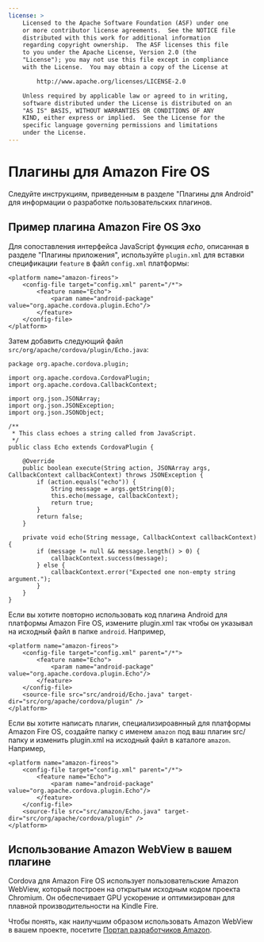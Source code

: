 ```yaml
---
license: >
    Licensed to the Apache Software Foundation (ASF) under one
    or more contributor license agreements.  See the NOTICE file
    distributed with this work for additional information
    regarding copyright ownership.  The ASF licenses this file
    to you under the Apache License, Version 2.0 (the
    "License"); you may not use this file except in compliance
    with the License.  You may obtain a copy of the License at

        http://www.apache.org/licenses/LICENSE-2.0

    Unless required by applicable law or agreed to in writing,
    software distributed under the License is distributed on an
    "AS IS" BASIS, WITHOUT WARRANTIES OR CONDITIONS OF ANY
    KIND, either express or implied.  See the License for the
    specific language governing permissions and limitations
    under the License.
---
```


# Плагины для Amazon Fire OS

Следуйте инструкциям, приведенным в разделе "Плагины для Android" для информации о разработке пользовательских плагинов.

## Пример плагина Amazon Fire OS Эхо

Для сопоставления интерфейса JavaScript функция *echo*, описанная в разделе "Плагины приложения", используйте `plugin.xml` для вставки спецификации `feature` в файл `config.xml` платформы:

    <platform name="amazon-fireos">
        <config-file target="config.xml" parent="/*">
            <feature name="Echo">
                <param name="android-package" value="org.apache.cordova.plugin.Echo"/>
            </feature>
        </config-file>
    </platform>
    

Затем добавить следующий файл `src/org/apache/cordova/plugin/Echo.java`:

    package org.apache.cordova.plugin;
    
    import org.apache.cordova.CordovaPlugin;
    import org.apache.cordova.CallbackContext;
    
    import org.json.JSONArray;
    import org.json.JSONException;
    import org.json.JSONObject;
    
    /**
     * This class echoes a string called from JavaScript.
     */
    public class Echo extends CordovaPlugin {
    
        @Override
        public boolean execute(String action, JSONArray args, CallbackContext callbackContext) throws JSONException {
            if (action.equals("echo")) {
                String message = args.getString(0);
                this.echo(message, callbackContext);
                return true;
            }
            return false;
        }
    
        private void echo(String message, CallbackContext callbackContext) {
            if (message != null && message.length() > 0) {
                callbackContext.success(message);
            } else {
                callbackContext.error("Expected one non-empty string argument.");
            }
        }
    }
    

Если вы хотите повторно использовать код плагина Android для платформы Amazon Fire OS, измените plugin.xml так чтобы он указывал на исходный файл в папке `android`. Например,

    <platform name="amazon-fireos">
        <config-file target="config.xml" parent="/*">
            <feature name="Echo">
                <param name="android-package" value="org.apache.cordova.plugin.Echo"/>
            </feature>
        </config-file>
        <source-file src="src/android/Echo.java" target-dir="src/org/apache/cordova/plugin" />
    </platform>
    

Если вы хотите написать плагин, специализироавнный для платформы Amazon Fire OS, создайте папку с именем `amazon` под ваш плагин src/ папку и изменить plugin.xml на исходный файл в каталоге `amazon`. Например,

    <platform name="amazon-fireos">
        <config-file target="config.xml" parent="/*">
            <feature name="Echo">
                <param name="android-package" value="org.apache.cordova.plugin.Echo"/>
            </feature>
        </config-file>
        <source-file src="src/amazon/Echo.java" target-dir="src/org/apache/cordova/plugin" />
    </platform>
    

## Использование Amazon WebView в вашем плагине

Cordova для Amazon Fire OS использует пользовательские Amazon WebView, который построен на открытым исходным кодом проекта Chromium. Он обеспечивает GPU ускорение и оптимизирован для плавной производительности на Kindle Fire.

Чтобы понять, как наилучшим образом использовать Amazon WebView в вашем проекте, посетите [Портал разработчиков Amazon][1].

 [1]: https://developer.amazon.com/sdk/fire/IntegratingAWV.html
